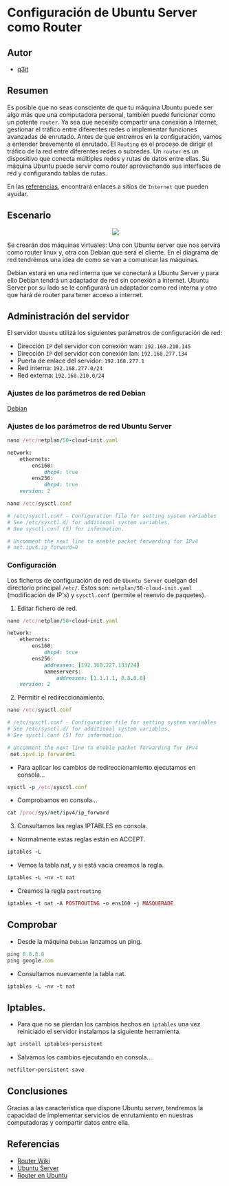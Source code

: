 # Configuración de Ubuntu Server como Router

## Autor

- [q3it](https://www.blogger.com/profile/16118326082555553765)

## Resumen

Es posible que no seas consciente de que tu máquina Ubuntu puede ser algo más que una computadora personal, también puede funcionar como un potente `router`. Ya sea que necesite compartir una conexión a Internet, gestionar el tráfico entre diferentes redes o implementar funciones avanzadas de enrutado. Antes de que entremos en la configuración, vamos a entender brevemente el enrutado. El `Routing` es el proceso de dirigir el tráfico de la red entre diferentes redes o subredes. Un `router` es un dispositivo que conecta múltiples redes y rutas de datos entre ellas. Su máquina Ubuntu puede servir como router aprovechando sus interfaces de red y configurando tablas de rutas.

En las [referencias](#referencias), encontrará enlaces a sitios de `Internet` que pueden ayudar.

## Escenario

<p align="center">
<img src="/img/screenshut.png">
</p>

Se crearán dos máquinas virtuales: Una con Ubuntu server que nos servirá como router linux y, otra con Debian que será el cliente. En el diagrama de red tendrémos una idea de como se van a comunicar las máquinas.

Debian estará en una red interna que se conectará a Ubuntu Server y para ello Debian tendrá un adaptador de red sin conexión a internet. Ubuntu Server por su lado se le configurará un adaptador como red interna y otro que hará de router para tener acceso a internet.

## Administración del servidor

El servidor `Ubuntu` utilizá los siguientes parámetros de configuración de red:

* Dirección `IP` del servidor con conexión wan: `192.168.210.145`
* Dirección `IP` del servidor con conexión lan: `192.168.277.134`
* Puerta de enlace del servidor: `192.168.277.1`
* Red interna: `192.168.277.0/24`
* Red externa: `192.168.210.0/24`

### Ajustes de los parámetros de red Debian

[Debian](https://blogger.googleusercontent.com/img/b/R29vZ2xl/AVvXsEhTqECpqbbyS1RKFglOBmRjqbWk5ezZwjN66GNOBcbunTNNUmmxDECOeU-VoJCQDHO2I7-ZpVOBaqi7LJAJbCnpuTWT7uQ3Yc-GCdwu38oetqohQSdBBGQV7Z2RD8ItLYKpRoeDUBtSAPWWZXb1kwu2xoFxKKh3FsVyg5dswMTECNw7Akh3ITgOIyN4wRs/s795/Selecci%C3%B3n_001.png)

### Ajustes de los parámetros de red Ubuntu Server

```ruby
nano /etc/netplan/50-cloud-init.yaml

network:
    ethernets:
        ens160:
            dhcp4: true
        ens256:
            dhcp4: true
    version: 2
```

```ruby
nano /etc/sysctl.conf

# /etc/sysctl.conf - Configuration file for setting system variables
# See /etc/sysctl.d/ for additional system variables.
# See sysctl.conf (5) for information.

# Uncomment the next line to enable packet forwarding for IPv4
# net.ipv4.ip_forward=0
```

### Configuración

Los ficheros de configuración de red de `Ubuntu Server` cuelgan del directorio principal `/etc/`. Estos son: `netplan/50-cloud-init.yaml` (modificación de IP's) y `sysctl.conf` (permite el reenvío de paquetes).

1. Editar fichero de red.

```ruby
nano /etc/netplan/50-cloud-init.yaml

network:
    ethernets:
        ens160:
            dhcp4: true
        ens256:
            addresses: [192.168.227.133/24]
            nameservers:
                addresses: [1.1.1.1, 8.8.8.8]
    version: 2
```

2. Permitir el redireccionamiento.

```ruby
nano /etc/sysctl.conf

# /etc/sysctl.conf - Configuration file for setting system variables
# See /etc/sysctl.d/ for additional system variables.
# See sysctl.conf (5) for information.

# Uncomment the next line to enable packet forwarding for IPv4
 net.ipv4.ip_forward=1
```

- Para aplicar los cambios de redireccionamiento ejecutamos en consola...

```ruby
sysctl -p /etc/sysctl.conf
```

- Comprobamos en consola...

```ruby
cat /proc/sys/net/ipv4/ip_forward
```

3. Consultamos las reglas IPTABLES en consola.

- Normalmente estas reglas están en ACCEPT.

```ruby
iptables -L
```

- Vemos la tabla nat, y si está vacia creamos la regla.

```ruby
iptables -L -nv -t nat
```

- Creamos la regla `postrouting`

```ruby
iptables -t nat -A POSTROUTING -o ens160 -j MASQUERADE
```

## Comprobar

- Desde la máquina `Debian` lanzamos un ping.

```ruby
ping 8.8.8.8
ping google.com
```
- Consultamos nuevamente la tabla nat.

```ruby
iptables -L -nv -t nat
```

## Iptables.

- Para que no se pierdan los cambios hechos en `iptables` una vez reiniciado el servidor instalamos la siguiente herramienta.

```ruby
apt install iptables-persistent
```

- Salvamos los cambios ejecutando en consola...

```ruby
netfilter-persistent save
```

## Conclusiones

Gracias a las característica que dispone Ubuntu server, tendremos la capacidad de implementar servicios de enrutamiento en nuestras computadoras y compartir datos entre ella.

## Referencias

* [Router Wiki](https://es.wikipedia.org/wiki/R%C3%BAter)
* [Ubuntu Server](https://ubuntu.com/server/docs)
* [Router en Ubuntu](https://www.thequbit.net/2024/09/router-ubuntu.html)
